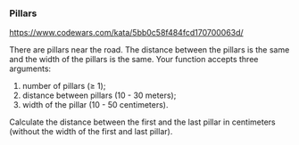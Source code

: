 ### Pillars

https://www.codewars.com/kata/5bb0c58f484fcd170700063d/

There are pillars near the road. The distance between the pillars is the same and the width of the pillars is the same.
Your function accepts three arguments:

1. number of pillars (≥ 1);
2. distance between pillars (10 - 30 meters);
3. width of the pillar (10 - 50 centimeters).

Calculate the distance between the first and the last pillar in centimeters (without the width of the first and last pillar).
